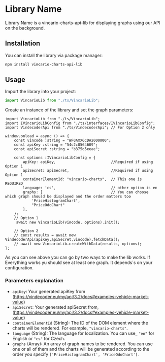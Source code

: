 # Library Name

Library Name is a vincario-charts-api-lib for displaying graphs using our API on the background.

## Installation

You can install the library via package manager:

```bash 
npm install vincario-charts-api-lib
```

## Usage

Import the library into your project:

```javascript 
import VincarioLib from "./ts/VincarioLib";
```

Create an instance of the library and set the graph parameters:
```
import VincarioLib from "./ts/VincarioLib";
import IVincarioLibConfig from "./ts/interfaces/IVincarioLibConfig";
import VindecoderApi from "./ts/VindecoderApi"; // For Option 2 only

window.onload = async () => {
    const vincode :string = "WF0AXXGCDA2000000";
    const apiKey :string = "54c2c8564609";
    const apiSecret :string = "b375d5eeae";

    const options :IVincarioLibConfig = {
        apiKey: apiKey,                         //Required if using Option 1
        apiSecret: apiSecret,                   //Required if using Option 1
        containerElementId: "vincario-charts",  // This one is REQUIRED
        language: 'cs',                         // other option is en
        graphs: [                               // You can choose which graph should be displayed and the order matters too
            'PriceHistogramChart',
            "PriceOdoChart"
        ],
    };
    // Option 1
     await new VincarioLib(vincode, options).init();

    // Option 2
    // const results = await new VindecoderApi(apiKey,apiSecret,vincode).fetchData();
    // await new VincarioLib.createWithData(results, options);
};
```

As you can see above you can go by two ways to make the lib works. 
If Everything works yu should see at least one graph. It depends´s on your configuration.

### Parameters explanation
- `apiKey`: Your generated apiKey from (https://vindecoder.eu/my/api/3.2/docs#examples-vehicle-market-value)
- `apiSecret`: Your generated apiSecret from,(https://vindecoder.eu/my/api/3.2/docs#examples-vehicle-market-value)
- `containerElementId` (String): The ID of the DOM element where the charts will be rendered. For example, `"vincario-charts"`.
- `language` (String): The language for localization. You can use_ `"en"` for English or `"cs"` for Czech.
- `graphs` (Array): An array of graph names to be rendered. You can use one or all of them and the charts will be generated according to the order you specify `['PriceHistogramChart', 'PriceOdoChart']`.
